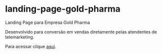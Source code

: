 # landing-page-gold-pharma
 Landing Page para Empresa Gold Pharma
 
 Desenvolvido para conversão em vendas diretamente pelas atendentes de telemarketing.
 
 Para acessar clique [aqui](https://camilobreia.github.io/landing-page-gold-pharma/).
